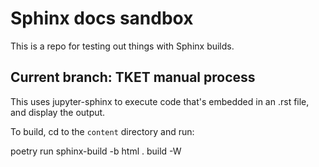 # Sphinx docs sandbox

This is a repo for testing out things with Sphinx builds.

## Current branch: TKET manual process

This uses jupyter-sphinx to execute code that's embedded in an .rst file,
and display the output.

To build, cd to the `content` directory and run:

  poetry run sphinx-build -b html . build -W
